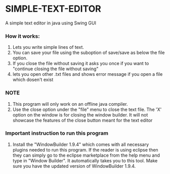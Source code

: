 # SIMPLE-TEXT-EDITOR
A simple text editor in java using Swing GUI
### How it works:
1. Lets you write simple lines of text.
2. You can save your file using the suboption of save/save as below the file option.
3. If you close the file without saving it asks you once if you want to "continue closing the file without saving" 
4. lets you open other .txt files and shows error message if you open a file which dosen't exist 
### NOTE 
1. This program will only work on an offline java compiler.
2. Use the close option under the "file" menu to close the text file. The 'X' option on the window is for closing the window builder. It will not showcase the features of the close button meant for the text editor 
### Important instruction to run this program
1. Install the "WindowBuilder 1.9.4" which comes with all necessary plugins needed to run this program. If the reader is using eclipse then they can simply go to the eclipse marketplace from the help menu and type in "Window Builder". It automatically takes you to this tool. Make sure you have the updated version of WindowBuilder 1.9.4.
